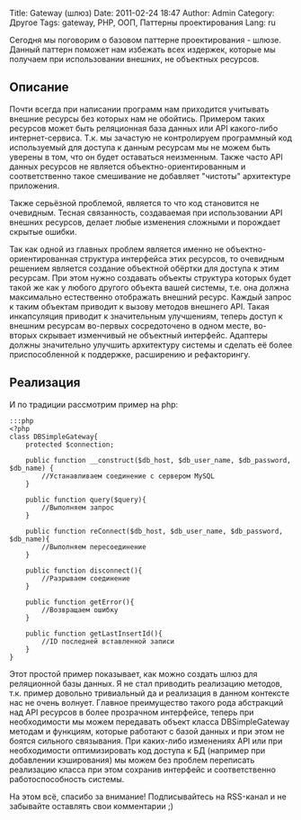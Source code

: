 Title: Gateway (шлюз)
Date: 2011-02-24 18:47
Author: Admin
Category: Другое
Tags: gateway, PHP, ООП, Паттерны проектирования
Lang: ru

Сегодня мы поговорим о базовом паттерне проектирования - шлюзе. Данный
паттерн поможет нам избежать всех издержек, которые мы получаем при
использовании внешних, не объектных ресурсов.

Описание
--------

Почти всегда при написании программ нам приходится учитывать внешние
ресурсы без которых нам не обойтись. Примером таких ресурсов может быть
реляционная база данных или API какого-либо интернет-сервиса. Т.к. мы
зачастую не контролируем программный код используемый для доступа к
данным ресурсам мы не можем быть уверены в том, что он будет оставаться
неизменным. Также часто API данных ресурсов не является
объектно-ориентированным и соответственно такое смешивание не добавляет
"чистоты" архитектуре приложения.

Также серьёзной проблемой, является то что код становится не очевидным.
Тесная связанность, создаваемая при использовании API внешних ресурсов,
делает любые изменения сложными и порождает скрытые ошибки.

Так как одной из главных проблем является именно не
объектно-ориентированная структура интерфейса этих ресурсов, то
очевидным решением является создание объектной обёртки для доступа к
этим ресурсам. При этом нужно создавать объекты структура которых будет
такой же как у любого другого объекта вашей системы, т.е. она должна
максимально естественно отображать внешний ресурс. Каждый запрос к таким
объектам приводит к вызову методов внешнего API. Такая инкапсуляция
приводит к значительным улучшениям, теперь доступ к внешним ресурсам
во-первых сосредоточено в одном месте, во-вторых скрывает изменчивый не
объектный интерфейс. Адаптеры должны значительно улучшить архитектуру
системы и сделать её более приспособленной к поддержке, расширению и
рефакторингу.

Реализация
----------

И по традиции рассмотрим пример на php:

	:::php
	<?php
	class DBSimpleGateway{
	    protected $connection;
	 
	    public function __construct($db_host, $db_user_name, $db_password, $db_name) {
	        //Устанавливаем соединение с сервером MySQL
	    }
	 
	    public function query($query){
	        //Выполняем запрос
	    }
	 
	    public function reConnect($db_host, $db_user_name, $db_password, $db_name){
	        //Выполняем пересоединение
	    }
	 
	    public function disconnect(){
	        //Разрываем соединение
	    }
	 
	    public function getError(){
	        //Возвращаем ошибку
	    }
	 
	    public function getLastInsertId(){
	        //ID последней вставленной записи
	    }
	}

Этот простой пример показывает, как можно создать шлюз для реляционной
базы данных. Я не стал приводить реализацию методов, т.к. пример
довольно тривиальный да и реализация в данном контексте нас не очень
волнует. Главное преимущество такого рода абстракций над API ресурсов в
более прозрачном интерфейсе, теперь при необходимости мы можем
передавать объект класса DBSimpleGateway методам и функциям, которые
работают с базой данных и при этом не боятся сильного связывания. При
каких-либо изменениях API или при необходимости оптимизировать код
доступа к БД (например при добавлении кэширования) мы можем без проблем
переписать реализацию класса при этом сохранив интерфейс и
соответственно работоспособность системы.

На этом всё, спасибо за внимание! Подписывайтесь на RSS-канал и не
забывайте оставлять свои комментарии ;)
